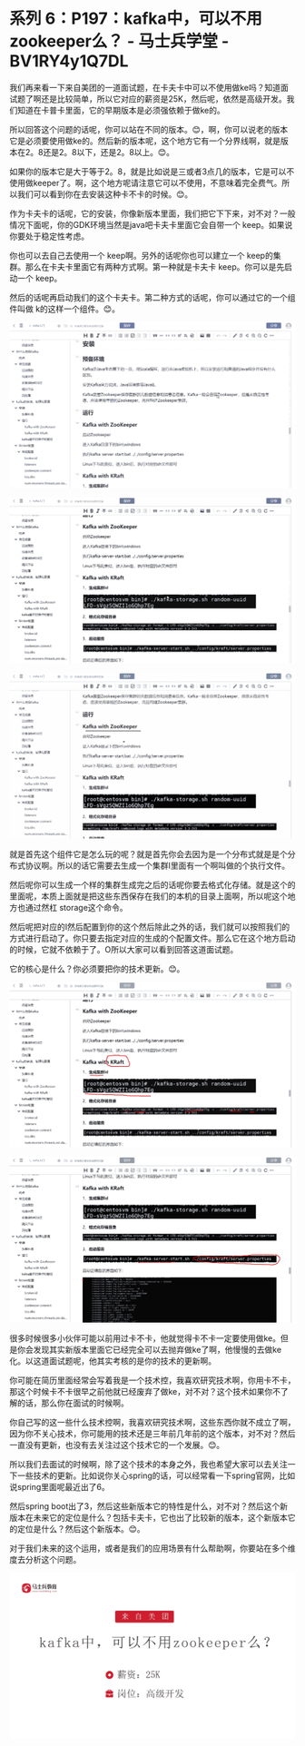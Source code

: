 # 系列 6：P197：kafka中，可以不用zookeeper么？ - 马士兵学堂 - BV1RY4y1Q7DL

我们再来看一下来自美团的一道面试题，在卡夫卡中可以不使用做ke吗？知道面试题了啊还是比较简单，所以它对应的薪资是25K，然后呢，依然是高级开发。我们知道在卡普卡里面，它的早期版本是必须强依赖于做ke的。

所以回答这个问题的话呢，你可以站在不同的版本。😊，啊，你可以说老的版本它是必须要使用做ke的。然后新的版本呢，这个地方它有一个分界线啊，就是版本在2。8还是2。8以下，还是2。8以上。😊。

如果你的版本它是大于等于2。8，就是比如说是三或者3点几的版本，它是可以不使用做keeper了。啊，这个地方呢请注意它可以不使用，不意味着完全费气。所以我们可以看到你在去安装这种卡不卡的时候。😊。

作为卡夫卡的话呢，它的安装，你像新版本里面，我们把它下下来，对不对？一般情况下面呢，你的GDK环境当然是java吧卡夫卡里面它会自带一个 keep。如果说你要处于稳定性考虑。

你也可以去自己去使用一个 keep啊。另外的话呢你也可以建立一个 keep的集群。那么在卡夫卡里面它有两种方式啊。第一种就是卡夫卡 keep。你可以是先启动一个 keep。

然后的话呢再启动我们的这个卡夫卡。第二种方式的话呢，你可以通过它的一个组件叫做 k的这样一个组件。😊。



![](img/00a6ec2ecf77e54c62aef9658bced617_1.png)

![](img/00a6ec2ecf77e54c62aef9658bced617_2.png)

![](img/00a6ec2ecf77e54c62aef9658bced617_3.png)

就是首先这个组件它是怎么玩的呢？就是首先你会去因为是一个分布式就是是个分布式协议啊。所以的话它需要去生成一个集群I里面有一个啊叫做的个执行文件。

然后呢你可以生成一个样的集群生成完之后的话呢你要去格式化存储。就是这个的里面呢，本质上面就是把这些东西保存在我们的本机的目录上面啊，所以呢这个地方也通过然杠 storage这个命令。

然后呢把对应的I然后配置到你的这个然后除此之外的话，我们就可以按照我们的方式进行启动了。你只要去指定对应的生成的个配置文件。那么它在这个地方启动的时候，它就不依赖于了。O所以大家可以看到回答这道面试题。

它的核心是什么？你必须要把你的技术更新。😊。

![](img/00a6ec2ecf77e54c62aef9658bced617_5.png)

![](img/00a6ec2ecf77e54c62aef9658bced617_6.png)

很多时候很多小伙伴可能以前用过卡不卡，他就觉得卡不卡一定要使用做ke。但是你会发现其实新版本里面它已经完全可以去抛弃做ke了啊，他慢慢的去做ke化。以这道面试题呢，他其实考核的是你的技术的更新啊。

你可能在简历里面经常会写着我是一个技术控，我喜欢研究技术啊，你用卡不卡，那这个时候卡不卡很早之前他就已经废弃了做ke，对不对？这个技术如果你不了解的话，那么你在面试的时候啊。

你自己写的这一些什么技术控啊，我喜欢研究技术啊，这些东西你就不成立了啊，因为你不关心技术，你可能用的技术还是三年前几年前的这个版本，对不对？然后一直没有更新，也没有去关注过这个技术它的一个发展。😊。

所以我们去面试的时候啊，除了这个技术的本身之外，我也希望大家可以去关注一下一些技术的更新。比如说你关心spring的话，可以经常看一下spring官网，比如说spring里面呢最近出了6。

然后spring boot出了3，然后这些新版本它的特性是什么，对不对？然后这个新版本在未来它的定位是什么？包括卡夫卡，它也出了比较新的版本，这个新版本它的定位是什么？然后这个新版本。😊。

对于我们未来的这个运用，或者是我们的应用场景有什么帮助啊，你要站在多个维度去分析这个问题。

![](img/00a6ec2ecf77e54c62aef9658bced617_8.png)